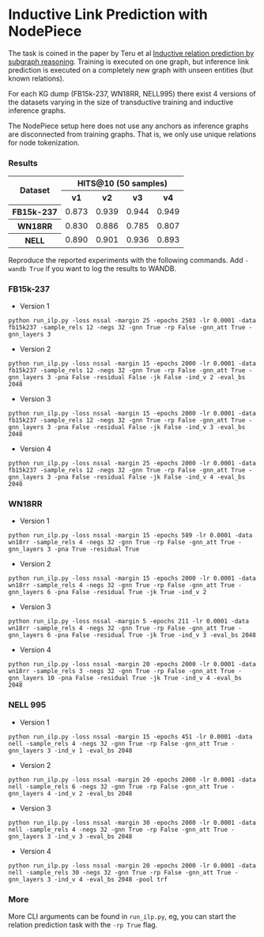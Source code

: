 # Inductive Link Prediction with NodePiece

The task is coined in the paper by Teru et al [Inductive relation prediction by subgraph reasoning](https://arxiv.org/abs/1911.06962).
Training is executed on one graph, but inference link prediction is executed on a completely new graph
with unseen entities (but known relations).

For each KG dump (FB15k-237, WN18RR, NELL995) there exist 4 versions of the datasets 
varying in the size of transductive training and inductive inference graphs.

The NodePiece setup here does not use any anchors as inference graphs are disconnected from training graphs.
That is, we only use unique relations for node tokenization.

### Results

<table>
    <tr>
        <th rowspan="2">Dataset</th>
        <th colspan="4">HITS@10 (50 samples)</th>
    </tr>
    <tr>
        <th>v1</th>
        <th>v2</th>
        <th>v3</th>
        <th>v4</th>
    </tr>
    <tr>
        <th>FB15k-237</th>
        <td>0.873</td>
        <td>0.939</td>
        <td>0.944</td>
        <td>0.949</td>
    </tr>
    <tr>
        <th>WN18RR</th>
        <td>0.830</td>
        <td>0.886</td>
        <td>0.785</td>
        <td>0.807</td>
    </tr>
    <tr>
        <th>NELL</th>
        <td>0.890</td>
        <td>0.901</td>
        <td>0.936</td>
        <td>0.893</td>
    </tr>
</table>

Reproduce the reported experiments with the following commands. Add `-wandb True` if you want to log the results to WANDB.

### FB15k-237
* Version 1
```
python run_ilp.py -loss nssal -margin 25 -epochs 2503 -lr 0.0001 -data fb15k237 -sample_rels 12 -negs 32 -gnn True -rp False -gnn_att True -gnn_layers 3
```
* Version 2
```
python run_ilp.py -loss nssal -margin 15 -epochs 2000 -lr 0.0001 -data fb15k237 -sample_rels 12 -negs 32 -gnn True -rp False -gnn_att True -gnn_layers 3 -pna False -residual False -jk False -ind_v 2 -eval_bs 2048
```
* Version 3
```
python run_ilp.py -loss nssal -margin 15 -epochs 2000 -lr 0.0001 -data fb15k237 -sample_rels 12 -negs 32 -gnn True -rp False -gnn_att True -gnn_layers 3 -pna False -residual False -jk False -ind_v 3 -eval_bs 2048
```
* Version 4
```
python run_ilp.py -loss nssal -margin 25 -epochs 2000 -lr 0.0001 -data fb15k237 -sample_rels 12 -negs 32 -gnn True -rp False -gnn_att True -gnn_layers 3 -pna False -residual False -jk False -ind_v 4 -eval_bs 2048
```

### WN18RR
* Version 1
```
python run_ilp.py -loss nssal -margin 15 -epochs 589 -lr 0.0001 -data wn18rr -sample_rels 4 -negs 32 -gnn True -rp False -gnn_att True -gnn_layers 3 -pna True -residual True
```
* Version 2
```
python run_ilp.py -loss nssal -margin 15 -epochs 2000 -lr 0.0001 -data wn18rr -sample_rels 4 -negs 32 -gnn True -rp False -gnn_att True -gnn_layers 6 -pna False -residual True -jk True -ind_v 2
```
* Version 3
```
python run_ilp.py -loss nssal -margin 5 -epochs 211 -lr 0.0001 -data wn18rr -sample_rels 4 -negs 32 -gnn True -rp False -gnn_att True -gnn_layers 6 -pna False -residual True -jk True -ind_v 3 -eval_bs 2048
```
* Version 4
```
python run_ilp.py -loss nssal -margin 20 -epochs 2000 -lr 0.0001 -data wn18rr -sample_rels 3 -negs 32 -gnn True -rp False -gnn_att True -gnn_layers 10 -pna False -residual True -jk True -ind_v 4 -eval_bs 2048
```

### NELL 995
* Version 1
```
python run_ilp.py -loss nssal -margin 15 -epochs 451 -lr 0.0001 -data nell -sample_rels 4 -negs 32 -gnn True -rp False -gnn_att True -gnn_layers 3 -ind_v 1 -eval_bs 2048
```
* Version 2
```
python run_ilp.py -loss nssal -margin 20 -epochs 2000 -lr 0.0001 -data nell -sample_rels 6 -negs 32 -gnn True -rp False -gnn_att True -gnn_layers 4 -ind_v 2 -eval_bs 2048
```
* Version 3
```
python run_ilp.py -loss nssal -margin 30 -epochs 2000 -lr 0.0001 -data nell -sample_rels 4 -negs 32 -gnn True -rp False -gnn_att True -gnn_layers 3 -ind_v 3 -eval_bs 2048
```
* Version 4
```
python run_ilp.py -loss nssal -margin 20 -epochs 2000 -lr 0.0001 -data nell -sample_rels 30 -negs 32 -gnn True -rp False -gnn_att True -gnn_layers 3 -ind_v 4 -eval_bs 2048 -pool trf
```

### More
More CLI arguments can be found in `run_ilp.py`, eg, you can start the relation prediction task with the `-rp True` flag.
